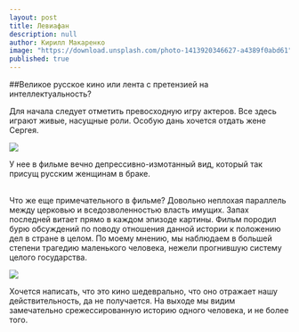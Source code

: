 ```yaml
---
layout: post
title: Левиафан
description: null
author: Кирилл Макаренко
image: "https://download.unsplash.com/photo-1413920346627-a4389f0abd61"
published: true
---
```


##Великое русское кино или лента с претензией на интеллектуальность?    

Для начала следует отметить превосходную игру актеров. Все здесь играют живые, насущные роли. Особую дань хочется отдать жене Сергея.

![](http://s14.postimg.org/b46npzwnl/2015_03_28_14_59_56.png)   

У нее в фильме вечно депрессивно-измотанный вид, который так присущ русским женщинам в браке.<br/> <br/>

Что же еще примечательного в фильме? Довольно неплохая параллель между церковью и вседозволенностью власть имущих. Запах последней витает прямо в каждом эпизоде картины. Фильм породил бурю обсуждений по поводу отношения данной истории к положению дел в стране в целом. По моему мнению, мы наблюдаем в большей степени трагедию маленького человека, нежели прогнившую систему целого государства.  

![](http://s14.postimg.org/5g4ycuhox/51342.jpg)   

Хочется написать, что это кино шедеврально, что оно отражает нашу действительность, да не получается. На выходе мы видим замечательно срежессированную историю одного человека, и не более того.
